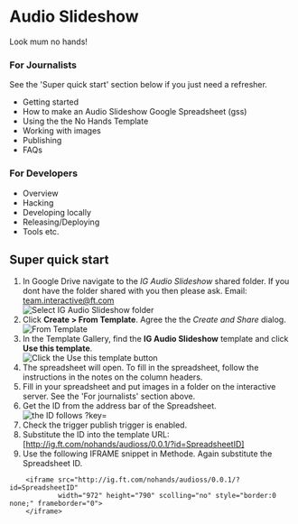 Audio Slideshow
===============

Look mum no hands!

### For Journalists

See the 'Super quick start' section below if you just need a refresher.

* Getting started
* How to make an Audio Slideshow Google Spreadsheet (gss)
* Using the the No Hands Template
* Working with images
* Publishing
* FAQs

### For Developers

* Overview
* Hacking
* Developing locally
* Releasing/Deploying
* Tools etc.


## Super quick start

1. In Google Drive navigate to the *IG Audio Slideshow* shared folder. If you dont have the folder shared with you then please ask. Email: [team.interactive@ft.com](team.interactive@ft.com)  
![Select IG Audio Slideshow folder](https://www.evernote.com/shard/s213/sh/00a3131f-542c-473a-8c00-ede6bbf5a483/5c79863eae2b86e12013ff477570a4ee/deep/0/Screenshot%2005/03/2013%2013:20.jpg)  
1. Click **Create > From Template**. Agree the the *Create and Share* dialog.  
![From Template](https://www.evernote.com/shard/s213/sh/16b9024f-bf25-485a-a696-068db4efb4be/d456304a9bfb7e1ddb3eef706c94c5da/deep/0/Screenshot%2005/03/2013%2013:21.jpg)  
1. In the Template Gallery, find the **IG Audio Slideshow** template and click **Use this template**.  
![Click the Use this template button](https://www.evernote.com/shard/s213/sh/ddbb96b1-15a9-4ee3-ad8c-620d7c126672/20e9599e0fa3a38b2bdbf6872410229d/deep/0/Screenshot%2005/03/2013%2013:22.jpg)  
1. The spreadsheet will open. To fill in the spreadsheet, follow the instructions in the notes on the column headers.  
1. Fill in your spreadsheet and put images in a folder on the interactive server. See the 'For journalists' section above.  
1. Get the ID from the address bar of the Spreadsheet.  
![the ID follows ?key=](https://www.evernote.com/shard/s213/sh/88f591e8-f80a-432a-acde-900a06ff24fa/7358be3582da6e81fc84813351f19ff7/deep/0/Screenshot%2005/03/2013%2013:11.jpg)  
1. Check the trigger publish trigger is enabled.  
1. Substitute the ID into the template URL: [http://ig.ft.com/nohands/audioss/0.0.1/?id=SpreadsheetID]  
1. Use the following IFRAME snippet in Methode. Again substitute the Spreadsheet ID.  

```
	<iframe src="http://ig.ft.com/nohands/audioss/0.0.1/?id=SpreadsheetID" 
			width="972" height="790" scolling="no" style="border:0 none;" frameborder="0">
	</iframe>
```